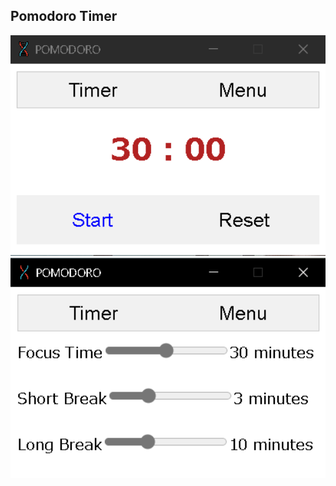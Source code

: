 ## Pomodoro Timer

<img alt="Pomodoro" src=".github/image/timer.png" width="800px">

<img alt="Menu" src=".github/image/menu.png" width="800px">
